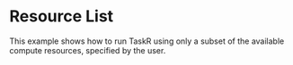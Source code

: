 Resource List
================

This example shows how to run TaskR using only a subset of the available compute resources, specified by the user.

